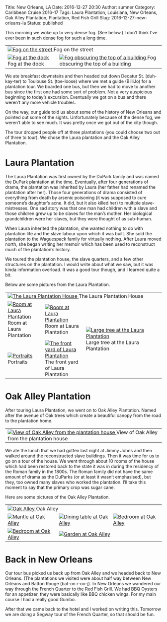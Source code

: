 Title: New Orleans, LA
Date: 2016-12-27 20:30
Author: sumner
Category: Caribbean Cruise 2016-17
Tags: Laura Plantation, Louisiana, New Orleans, Oak Alley Plantation, Plantation, Red Fish Grill
Slug: 2016-12-27-new-orleans-la
Status: published

This morning we woke up to very dense fog. (See below.) I don't think I've ever
been in such dense fog for such a long time.

<table class="gallery">
  <tr>
    <td colspan="2">
      <a href="{filename}/images/carribean-cruise/fog-street.jpg" target="_blank">
        <img src="{filename}/images/carribean-cruise/fog-street.jpg" alt="Fog on the street" />
      </a>
      Fog on the street
    </td>
  </tr>

  <tr>
    <td>
      <a href="{filename}/images/carribean-cruise/fog-dock.jpg" target="_blank">
        <img src="{filename}/images/carribean-cruise/fog-dock.jpg" alt="Fog at the dock" />
      </a>
      Fog at the dock
    </td>
    <td>
      <a href="{filename}/images/carribean-cruise/fog-building.jpg" target="_blank">
        <img src="{filename}/images/carribean-cruise/fog-building.jpg" alt="Fog obscuring the top of a building" />
      </a>
      Fog obscuring the top of a building
    </td>
  </tr>
</table>

We ate breakfast downstairs and then headed out down Decatur St.  (duh-kay-ter)
to Toulouse St. (toe-loose) where we met a guide (BilliJo) for a plantation
tour. We boarded one bus, but then we had to move to another bus since the first
one had some sort of problem. Not a very auspicious beginning to today’s
excursion. Eventually we got on a bus and there weren’t any more vehicle
troubles.

On the way, our guide told us about some of the history of New Orleans and
pointed out some of the sights. Unfortunately because of the dense fog, we
weren’t able to see much. It was pretty once we got out of the city though.

The tour dropped people off at three plantations (you could choose two out of
three to tour). We chose the Laura plantation and the Oak Alley Plantation.

# Laura Plantation

The Laura Plantation was first owned by the DuPark family and was named the
DuPark plantation at the time. Eventually, after four generations of drama, the
plantation was inherited by Laura (her father had renamed the plantation after
her). Those four generations of drama consisted of everything from death by
arsenic poisoning (it was supposed to cure someone’s daughter’s acne. It did,
but it also killed her) to multiple slave-mistresses. One sad story was that one
man had children with a slave and those children grew up to be slaves for the
man’s mother. Her biological grandchildren were her slaves, but they were
thought of as sub-human.

When Laura inherited the plantation, she wanted nothing to do with plantation
life and the slave labour upon which it was built. She sold the plantation to
the Waguespack family for virtually nothing. After Laura moved north, she began
writing her memoir which has been used to reconstruct much of the plantation’s
history.

We toured the plantation house, the slave quarters, and a few other structures
on the plantation. I would write about what we saw, but it was kinda information
overload. It was a good tour though, and I learned quite a bit.

Below are some pictures from the Laura Plantation.

<table class="gallery">
  <tr class="picture-row">
    <td colspan="4">
      <a href="{filename}/images/carribean-cruise/laura-house.jpg" target="_blank">
        <img src="{filename}/images/carribean-cruise/laura-house.jpg" alt="The Laura
          Plantation House" />
      </a>
      The Laura Plantation House
    </td>
  </tr>
  <tr>
    <td>
      <a href="{filename}/images/carribean-cruise/laura-room.jpg" target="_blank">
        <img src="{filename}/images/carribean-cruise/laura-room.jpg" alt="Room at Laura
          Plantation" />
      </a>
      Room at Laura Plantation
    </td>
    <td>
      <a href="{filename}/images/carribean-cruise/laura-crib.jpg" target="_blank">
        <img src="{filename}/images/carribean-cruise/laura-crib.jpg" alt="Room at Laura
          Plantation" />
      </a>
      Room at Laura Plantation
    </td>
    <td width="50%" colspan="2" rowspan="2">
      <a href="{filename}/images/carribean-cruise/laura-tree.jpg" target="_blank">
        <img src="{filename}/images/carribean-cruise/laura-tree.jpg" alt="Large tree at the
          Laura Plantation" />
      </a>
      Large tree at the Laura Plantation
    </td>
  </tr>
  <tr>
    <td>
      <a href="{filename}/images/carribean-cruise/laura-portraits.jpg" target="_blank">
        <img src="{filename}/images/carribean-cruise/laura-portraits.jpg" alt="Portraits" />
      </a>
      Portraits
    </td>
    <td>
      <a href="{filename}/images/carribean-cruise/laura-yard.jpg" target="_blank">
        <img src="{filename}/images/carribean-cruise/laura-yard.jpg" alt="The front yard of
          Laura Plantation" />
      </a>
      The front yard of Laura Plantation
    </td>
  </tr>
</table>

# Oak Alley Plantation

After touring Laura Plantation, we went on to Oak Alley Plantation.
Named after the avenue of Oak trees which create a beautiful canopy from
the road to the plantation home.

<table class="gallery">
  <tr>
    <td>
      <a href="{filename}/images/carribean-cruise/oak-alley-from-house.jpg" target="_blank">
        <img src="{filename}/images/carribean-cruise/oak-alley-from-house.jpg" alt="View of
          Oak Alley from the plantation house" />
      </a>
      View of Oak Alley from the plantation house
    </td>
  <tr>
</table>

We ate the lunch that we had gotten last night at Jimmy Johns and then walked
around the reconstructed slave buildings. Then it was time for us to go on a
tour of the house. We went through about 10 rooms of the house which had been
restored back to the state it was in during the residency of the Roman family in
the 1800s. The Roman family did not have the same amount of drama as the DuParks
(or at least it wasn’t emphasised), but they, too owned many slaves who worked
the plantation.  I’ll take this moment to say that the primary crop was sugar
cane.

Here are some pictures of the Oak Alley Plantation.

<table class="gallery">
  <tr class="picture-row">
    <td colspan="3">
      <a href="{filename}/images/carribean-cruise/oak-alley.jpg" target="_blank">
        <img src="{filename}/images/carribean-cruise/oak-alley.jpg" alt="Oak Alley" />
      </a>
      Oak Alley
    </td>
  </tr>
  <tr>
    <td>
      <a href="{filename}/images/carribean-cruise/oak-alley-mantle.jpg" target="_blank">
        <img src="{filename}/images/carribean-cruise/oak-alley-mantle.jpg" alt="Mantle at
          Oak Alley" />
      </a>
    </td>
    <td>
      <a href="{filename}/images/carribean-cruise/oak-alley-table.jpg" target="_blank">
        <img src="{filename}/images/carribean-cruise/oak-alley-table.jpg" alt="Dining table
          at Oak Alley" />
      </a>
    </td>
    <td>
      <a href="{filename}/images/carribean-cruise/oak-alley-bedroom.jpg" target="_blank">
        <img src="{filename}/images/carribean-cruise/oak-alley-bedroom.jpg" alt="Bedroom at
          Oak Alley" />
      </a>
    </td>
  </tr>
  <tr>
    <td>
      <a href="{filename}/images/carribean-cruise/oak-alley-bedroom2.jpg" target="_blank">
        <img src="{filename}/images/carribean-cruise/oak-alley-bedroom2.jpg" alt="Bedroom at
          Oak Alley" />
      </a>
    </td>
    <td colspan="2">
      <a href="{filename}/images/carribean-cruise/oak-alley-garden.jpg" target="_blank">
        <img src="{filename}/images/carribean-cruise/oak-alley-garden.jpg" alt="Garden at
          Oak Alley" />
      </a>
    </td>
  </tr>
</table>

# Back in New Orleans

Our tour bus picked us back up from Oak Alley and we headed back to New Orleans.
(The plantations we visited were about half way between New Orleans and Batton
Rouge (bat-on r-oo-j). In New Orleans we wandered our way through the French
Quarter to the Red Fish Grill. We had BBQ Oysters for an appetizer, they were
basically like BBQ chicken wings. For my main course I had a really good Gumbo.

After that we came back to the hotel and I worked on writing this.  Tomorrow we
are doing a Segway tour of the French Quarter, so that should be fun.

